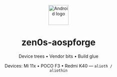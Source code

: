 <div align="center">

<img src="https://cdn.simpleicons.org/android/3DDC84" alt="Android logo" width="64" height="64">

# zen0s-aospforge


Device trees • Vendor bits • Build glue

Devices: Mi 11x • POCO F3 • Redmi K40 — <code>alioth / aliothin</code>

</div>
